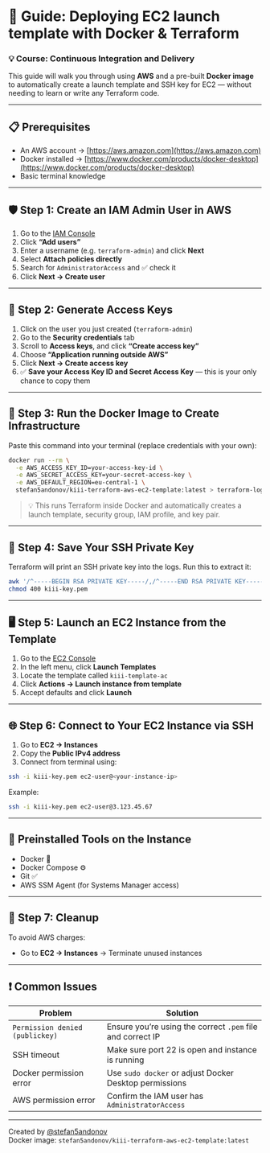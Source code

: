 
# 🚀 Guide: Deploying EC2 launch template with Docker & Terraform  
### 💡 Course: Continuous Integration and Delivery

This guide will walk you through using **AWS** and a pre-built **Docker image** to automatically create a launch template and SSH key for EC2 — without needing to learn or write any Terraform code.

---

## 📋 Prerequisites

- An AWS account → [https://aws.amazon.com](https://aws.amazon.com)
- Docker installed → [https://www.docker.com/products/docker-desktop](https://www.docker.com/products/docker-desktop)
- Basic terminal knowledge

---

## 🛡️ Step 1: Create an IAM Admin User in AWS

1. Go to the [IAM Console](https://console.aws.amazon.com/iam/home#/users)
2. Click **“Add users”**
3. Enter a username (e.g. `terraform-admin`) and click **Next**
4. Select **Attach policies directly**
5. Search for `AdministratorAccess` and ✅ check it
6. Click **Next → Create user**

---

## 🔐 Step 2: Generate Access Keys

1. Click on the user you just created (`terraform-admin`)
2. Go to the **Security credentials** tab
3. Scroll to **Access keys**, and click **“Create access key”**
4. Choose **“Application running outside AWS”**
5. Click **Next → Create access key**
6. ✅ **Save your Access Key ID and Secret Access Key** — this is your only chance to copy them

---

## 🐳 Step 3: Run the Docker Image to Create Infrastructure

Paste this command into your terminal (replace credentials with your own):

```bash
docker run --rm \
  -e AWS_ACCESS_KEY_ID=your-access-key-id \
  -e AWS_SECRET_ACCESS_KEY=your-secret-access-key \
  -e AWS_DEFAULT_REGION=eu-central-1 \
  stefan5andonov/kiii-terraform-aws-ec2-template:latest > terraform-log.txt
```

> 💡 This runs Terraform inside Docker and automatically creates a launch template, security group, IAM profile, and key pair.

---

## 🔑 Step 4: Save Your SSH Private Key

Terraform will print an SSH private key into the logs. Run this to extract it:

```bash
awk '/^-----BEGIN RSA PRIVATE KEY-----/,/^-----END RSA PRIVATE KEY-----/' terraform-log.txt > kiii-key.pem
chmod 400 kiii-key.pem
```

---

## 🖥️ Step 5: Launch an EC2 Instance from the Template

1. Go to the [EC2 Console](https://console.aws.amazon.com/ec2/home)
2. In the left menu, click **Launch Templates**
3. Locate the template called `kiii-template-ac`
4. Click **Actions → Launch instance from template**
5. Accept defaults and click **Launch**

---

## 🌐 Step 6: Connect to Your EC2 Instance via SSH

1. Go to **EC2 → Instances**
2. Copy the **Public IPv4 address**
3. Connect from terminal using:

```bash
ssh -i kiii-key.pem ec2-user@<your-instance-ip>
```

Example:
```bash
ssh -i kiii-key.pem ec2-user@3.123.45.67
```

---

## 🔧 Preinstalled Tools on the Instance

- Docker 🐳
- Docker Compose ⚙️
- Git ✅
- AWS SSM Agent (for Systems Manager access)

---

## 🧹 Step 7: Cleanup

To avoid AWS charges:
- Go to **EC2 → Instances** → Terminate unused instances

---

## ❗ Common Issues

| Problem | Solution |
|--------|----------|
| `Permission denied (publickey)` | Ensure you’re using the correct `.pem` file and correct IP |
| SSH timeout | Make sure port 22 is open and instance is running |
| Docker permission error | Use `sudo docker` or adjust Docker Desktop permissions |
| AWS permission error | Confirm the IAM user has `AdministratorAccess` |

---

Created by [@stefan5andonov](https://hub.docker.com/r/stefan5andonov)  
Docker image: `stefan5andonov/kiii-terraform-aws-ec2-template:latest`
